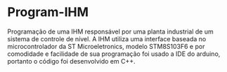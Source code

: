 # Program-IHM
Programação de uma IHM responsável por uma planta industrial de um sistema de controle de nível.
A IHM utiliza uma interface baseada no microcontrolador da ST Microeletronics, modelo STM8S103F6 e por comodidade e facilidade de sua programação foi usado a IDE do arduino, portanto o código foi desenvolvido em C++.
